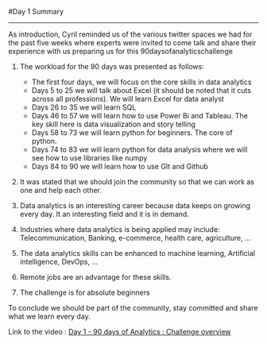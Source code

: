 #Day 1 Summary

---
As introduction, Cyril reminded us of the various twitter spaces we had for the past five weeks where experts were invited to come talk and share their experience with us preparing us for this 90daysofanalyticschallenge

1. The workload for the 90 days was presented as follows:

    + The first four days, we will focus on the core skills in data analytics
    + Days 5 to 25 we will talk about Excel (it should be noted that it cuts across all professions). We will learn Excel for data analyst
    + Days 26 to 35 we will learn SQL
    + Days 46 to 57 we will learn how to use Power Bi and Tableau. The key skill here is data visualization and story telling
    + Days 58 to 73 we will learn python for beginners. The core of python.
    + Days 74 to 83 we will learn python for data analysis where we will see how to use libraries like numpy
    + Days 84 to 90 we will learn how to use GIt and Github 
    

2. It was stated that we should join the community so that we can work as one and help each other.

3. Data analytics is an interesting career because data keeps on growing every day. It an interesting field and it is in demand.

4. Industries where data analytics is being applied may include: Telecommunication, Banking, e-commerce, health care, agriculture, … 

5. The data analytics skills can be enhanced to machine learning, Artificial intelligence, DevOps, …

6. Remote jobs are an advantage for these skills.

7. The challenge is for absolute beginners

To conclude we should be part of the community, stay committed and share what we learn every day.

Link to the video : [Day 1 - 90 days of Analytics : Challenge overview](https://www.youtube.com/watch?v=IwhRkSfxMPM)